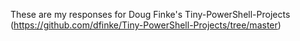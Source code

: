 These are my responses for Doug Finke's Tiny-PowerShell-Projects (https://github.com/dfinke/Tiny-PowerShell-Projects/tree/master)
